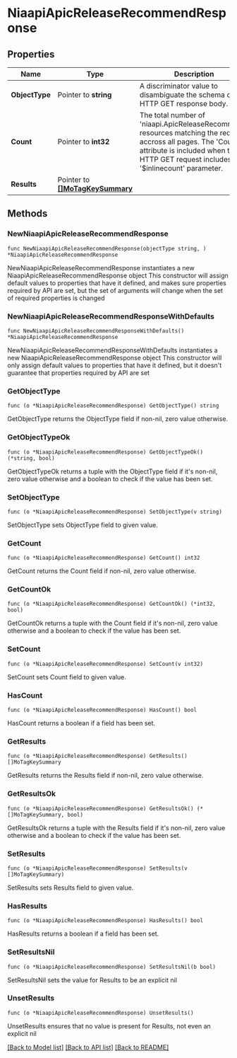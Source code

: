# NiaapiApicReleaseRecommendResponse

## Properties

Name | Type | Description | Notes
------------ | ------------- | ------------- | -------------
**ObjectType** | Pointer to **string** | A discriminator value to disambiguate the schema of a HTTP GET response body. | 
**Count** | Pointer to **int32** | The total number of &#39;niaapi.ApicReleaseRecommend&#39; resources matching the request, accross all pages. The &#39;Count&#39; attribute is included when the HTTP GET request includes the &#39;$inlinecount&#39; parameter. | [optional] 
**Results** | Pointer to [**[]MoTagKeySummary**](mo.TagKeySummary.md) |  | [optional] 

## Methods

### NewNiaapiApicReleaseRecommendResponse

`func NewNiaapiApicReleaseRecommendResponse(objectType string, ) *NiaapiApicReleaseRecommendResponse`

NewNiaapiApicReleaseRecommendResponse instantiates a new NiaapiApicReleaseRecommendResponse object
This constructor will assign default values to properties that have it defined,
and makes sure properties required by API are set, but the set of arguments
will change when the set of required properties is changed

### NewNiaapiApicReleaseRecommendResponseWithDefaults

`func NewNiaapiApicReleaseRecommendResponseWithDefaults() *NiaapiApicReleaseRecommendResponse`

NewNiaapiApicReleaseRecommendResponseWithDefaults instantiates a new NiaapiApicReleaseRecommendResponse object
This constructor will only assign default values to properties that have it defined,
but it doesn't guarantee that properties required by API are set

### GetObjectType

`func (o *NiaapiApicReleaseRecommendResponse) GetObjectType() string`

GetObjectType returns the ObjectType field if non-nil, zero value otherwise.

### GetObjectTypeOk

`func (o *NiaapiApicReleaseRecommendResponse) GetObjectTypeOk() (*string, bool)`

GetObjectTypeOk returns a tuple with the ObjectType field if it's non-nil, zero value otherwise
and a boolean to check if the value has been set.

### SetObjectType

`func (o *NiaapiApicReleaseRecommendResponse) SetObjectType(v string)`

SetObjectType sets ObjectType field to given value.


### GetCount

`func (o *NiaapiApicReleaseRecommendResponse) GetCount() int32`

GetCount returns the Count field if non-nil, zero value otherwise.

### GetCountOk

`func (o *NiaapiApicReleaseRecommendResponse) GetCountOk() (*int32, bool)`

GetCountOk returns a tuple with the Count field if it's non-nil, zero value otherwise
and a boolean to check if the value has been set.

### SetCount

`func (o *NiaapiApicReleaseRecommendResponse) SetCount(v int32)`

SetCount sets Count field to given value.

### HasCount

`func (o *NiaapiApicReleaseRecommendResponse) HasCount() bool`

HasCount returns a boolean if a field has been set.

### GetResults

`func (o *NiaapiApicReleaseRecommendResponse) GetResults() []MoTagKeySummary`

GetResults returns the Results field if non-nil, zero value otherwise.

### GetResultsOk

`func (o *NiaapiApicReleaseRecommendResponse) GetResultsOk() (*[]MoTagKeySummary, bool)`

GetResultsOk returns a tuple with the Results field if it's non-nil, zero value otherwise
and a boolean to check if the value has been set.

### SetResults

`func (o *NiaapiApicReleaseRecommendResponse) SetResults(v []MoTagKeySummary)`

SetResults sets Results field to given value.

### HasResults

`func (o *NiaapiApicReleaseRecommendResponse) HasResults() bool`

HasResults returns a boolean if a field has been set.

### SetResultsNil

`func (o *NiaapiApicReleaseRecommendResponse) SetResultsNil(b bool)`

 SetResultsNil sets the value for Results to be an explicit nil

### UnsetResults
`func (o *NiaapiApicReleaseRecommendResponse) UnsetResults()`

UnsetResults ensures that no value is present for Results, not even an explicit nil

[[Back to Model list]](../README.md#documentation-for-models) [[Back to API list]](../README.md#documentation-for-api-endpoints) [[Back to README]](../README.md)


